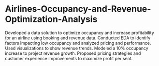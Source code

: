 # Airlines-Occupancy-and-Revenue-Optimization-Analysis
Developed a data solution to optimize occupancy and increase profitability for an airline using booking and revenue data. Conducted EDA to identify factors impacting low occupancy and analyzed pricing and performance. Used visualizations to show revenue trends. Modeled a 10% occupancy increase to project revenue growth. Proposed pricing strategies and customer experience improvements to maximize profit per seat.
